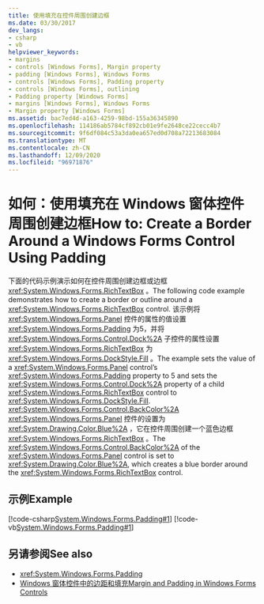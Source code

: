 ```yaml
---
title: 使用填充在控件周围创建边框
ms.date: 03/30/2017
dev_langs:
- csharp
- vb
helpviewer_keywords:
- margins
- controls [Windows Forms], Margin property
- padding [Windows Forms], Windows Forms
- controls [Windows Forms], Padding property
- controls [Windows Forms], outlining
- Padding property [Windows Forms]
- margins [Windows Forms], Windows Forms
- Margin property [Windows Forms]
ms.assetid: bac7ed4d-a163-4259-98bd-155a36345890
ms.openlocfilehash: 114186ab5784cf892cb01e9fe2648ce22cecc4b7
ms.sourcegitcommit: 9f6df084c53a3da0ea657ed0d708a72213683084
ms.translationtype: MT
ms.contentlocale: zh-CN
ms.lasthandoff: 12/09/2020
ms.locfileid: "96971876"
---
```

# <a name="how-to-create-a-border-around-a-windows-forms-control-using-padding"></a><span data-ttu-id="2fc56-102">如何：使用填充在 Windows 窗体控件周围创建边框</span><span class="sxs-lookup"><span data-stu-id="2fc56-102">How to: Create a Border Around a Windows Forms Control Using Padding</span></span>
<span data-ttu-id="2fc56-103">下面的代码示例演示如何在控件周围创建边框或边框 <xref:System.Windows.Forms.RichTextBox> 。</span><span class="sxs-lookup"><span data-stu-id="2fc56-103">The following code example demonstrates how to create a border or outline around a <xref:System.Windows.Forms.RichTextBox> control.</span></span> <span data-ttu-id="2fc56-104">该示例将 <xref:System.Windows.Forms.Panel> 控件的属性的值设置 <xref:System.Windows.Forms.Padding> 为5，并将 <xref:System.Windows.Forms.Control.Dock%2A> 子控件的属性设置 <xref:System.Windows.Forms.RichTextBox> 为 <xref:System.Windows.Forms.DockStyle.Fill> 。</span><span class="sxs-lookup"><span data-stu-id="2fc56-104">The example sets the value of a <xref:System.Windows.Forms.Panel> control’s <xref:System.Windows.Forms.Padding> property to 5 and sets the <xref:System.Windows.Forms.Control.Dock%2A> property of a child <xref:System.Windows.Forms.RichTextBox> control to <xref:System.Windows.Forms.DockStyle.Fill>.</span></span> <span data-ttu-id="2fc56-105"><xref:System.Windows.Forms.Control.BackColor%2A> <xref:System.Windows.Forms.Panel> 控件的设置为 <xref:System.Drawing.Color.Blue%2A> ，它在控件周围创建一个蓝色边框 <xref:System.Windows.Forms.RichTextBox> 。</span><span class="sxs-lookup"><span data-stu-id="2fc56-105">The <xref:System.Windows.Forms.Control.BackColor%2A> of the <xref:System.Windows.Forms.Panel> control is set to <xref:System.Drawing.Color.Blue%2A>, which creates a blue border around the <xref:System.Windows.Forms.RichTextBox> control.</span></span>  
  
## <a name="example"></a><span data-ttu-id="2fc56-106">示例</span><span class="sxs-lookup"><span data-stu-id="2fc56-106">Example</span></span>  
 [!code-csharp[System.Windows.Forms.Padding#1](~/samples/snippets/csharp/VS_Snippets_Winforms/System.Windows.Forms.Padding/CS/Form1.cs#1)]
 [!code-vb[System.Windows.Forms.Padding#1](~/samples/snippets/visualbasic/VS_Snippets_Winforms/System.Windows.Forms.Padding/VB/Form1.vb#1)]  
  
## <a name="see-also"></a><span data-ttu-id="2fc56-107">另请参阅</span><span class="sxs-lookup"><span data-stu-id="2fc56-107">See also</span></span>

- <xref:System.Windows.Forms.Padding>
- [<span data-ttu-id="2fc56-108">Windows 窗体控件中的边距和填充</span><span class="sxs-lookup"><span data-stu-id="2fc56-108">Margin and Padding in Windows Forms Controls</span></span>](margin-and-padding-in-windows-forms-controls.md)
